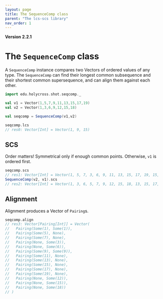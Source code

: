 ```yaml
---
layout: page
title: The SequenceComp class
parent: "The lcs-scs library"
nav_order: 1
---
```



**Version 2.2.1**

# The `SequenceComp` class

A `SequenceComp` instance compares two Vectors of ordered values of any type.  The `SequenceComp` can find their longest common subsequence and their shortest common supersequence, and can align them against each other.

```scala
import edu.holycross.shot.seqcomp._

val v1 = Vector(1,5,7,9,11,13,15,17,19)
val v2 = Vector(1,3,6,9,12,15,18)

val seqcomp = SequenceComp(v1,v2)
```




```scala
seqcomp.lcs
// res0: Vector[Int] = Vector(1, 9, 15)
```


## SCS

Order matters!  Symmetrical only if enough common points. Otherwise, `v1` is ordered first.

```scala
seqcomp.scs
// res1: Vector[Int] = Vector(1, 5, 7, 3, 6, 9, 11, 13, 15, 17, 19, 15, 18)
SequenceComp(v2, v1).scs
// res2: Vector[Int] = Vector(1, 3, 6, 5, 7, 9, 12, 15, 18, 13, 15, 17, 19)
```


## Alignment

Alignment produces a Vector of `Pairing`s.


```scala
seqcomp.align
// res3: Vector[Pairing[Int]] = Vector(
//   Pairing(Some(1), Some(1)),
//   Pairing(Some(5), None),
//   Pairing(Some(7), None),
//   Pairing(None, Some(3)),
//   Pairing(None, Some(6)),
//   Pairing(Some(9), Some(9)),
//   Pairing(Some(11), None),
//   Pairing(Some(13), None),
//   Pairing(Some(15), None),
//   Pairing(Some(17), None),
//   Pairing(Some(19), None),
//   Pairing(None, Some(12)),
//   Pairing(None, Some(15)),
//   Pairing(None, Some(18))
// )
```
